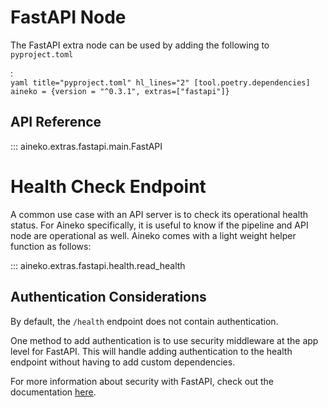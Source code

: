 # FastAPI Node

The FastAPI extra node can be used by adding the following to `pyproject.toml`

:   
    ```yaml title="pyproject.toml" hl_lines="2"
    [tool.poetry.dependencies]
    aineko = {version = "^0.3.1", extras=["fastapi"]}
    ```

## API Reference

::: aineko.extras.fastapi.main.FastAPI

# Health Check Endpoint

A common use case with an API server is to check its operational health status. For Aineko specifically, it is useful to know if the pipeline and API node are operational as well. Aineko comes with a light weight helper function as follows:

::: aineko.extras.fastapi.health.read_health

## Authentication Considerations

By default, the `/health` endpoint does not contain authentication. 

One method to add authentication is to use security middleware at the app level for FastAPI. This will handle adding authentication to the health endpoint without having to add custom dependencies.

For more information about security with FastAPI, check out the documentation [here](https://fastapi.tiangolo.com/advanced/security/).
